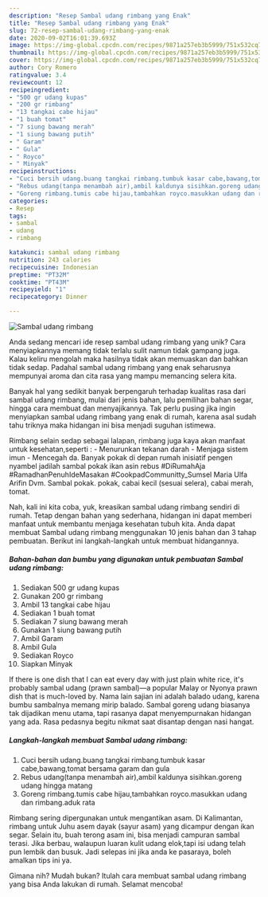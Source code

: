 ```yaml
---
description: "Resep Sambal udang rimbang yang Enak"
title: "Resep Sambal udang rimbang yang Enak"
slug: 72-resep-sambal-udang-rimbang-yang-enak
date: 2020-09-02T16:01:39.693Z
image: https://img-global.cpcdn.com/recipes/9871a257eb3b5999/751x532cq70/sambal-udang-rimbang-foto-resep-utama.jpg
thumbnail: https://img-global.cpcdn.com/recipes/9871a257eb3b5999/751x532cq70/sambal-udang-rimbang-foto-resep-utama.jpg
cover: https://img-global.cpcdn.com/recipes/9871a257eb3b5999/751x532cq70/sambal-udang-rimbang-foto-resep-utama.jpg
author: Cory Romero
ratingvalue: 3.4
reviewcount: 12
recipeingredient:
- "500 gr udang kupas"
- "200 gr rimbang"
- "13 tangkai cabe hijau"
- "1 buah tomat"
- "7 siung bawang merah"
- "1 siung bawang putih"
- " Garam"
- " Gula"
- " Royco"
- " Minyak"
recipeinstructions:
- "Cuci bersih udang.buang tangkai rimbang.tumbuk kasar cabe,bawang,tomat bersama garam dan gula"
- "Rebus udang(tanpa menambah air),ambil kaldunya sisihkan.goreng udang hingga matang"
- "Goreng rimbang.tumis cabe hijau,tambahkan royco.masukkan udang dan rimbang.aduk rata"
categories:
- Resep
tags:
- sambal
- udang
- rimbang

katakunci: sambal udang rimbang 
nutrition: 243 calories
recipecuisine: Indonesian
preptime: "PT32M"
cooktime: "PT43M"
recipeyield: "1"
recipecategory: Dinner

---
```



![Sambal udang rimbang](https://img-global.cpcdn.com/recipes/9871a257eb3b5999/751x532cq70/sambal-udang-rimbang-foto-resep-utama.jpg)

Anda sedang mencari ide resep sambal udang rimbang yang unik? Cara menyiapkannya memang tidak terlalu sulit namun tidak gampang juga. Kalau keliru mengolah maka hasilnya tidak akan memuaskan dan bahkan tidak sedap. Padahal sambal udang rimbang yang enak seharusnya mempunyai aroma dan cita rasa yang mampu memancing selera kita.

Banyak hal yang sedikit banyak berpengaruh terhadap kualitas rasa dari sambal udang rimbang, mulai dari jenis bahan, lalu pemilihan bahan segar, hingga cara membuat dan menyajikannya. Tak perlu pusing jika ingin menyiapkan sambal udang rimbang yang enak di rumah, karena asal sudah tahu triknya maka hidangan ini bisa menjadi suguhan istimewa.

Rimbang selain sedap sebagai lalapan, rimbang juga kaya akan manfaat untuk kesehatan,seperti : - Menurunkan tekanan darah - Menjaga sistem imun - Mencegah da. Banyak pokak di depan rumah inisiatif pengen nyambel jadilah sambal pokak ikan asin rebus #DiRumahAja #RamadhanPenuhIdeMasakan #CookpadCommunitty_Sumsel Maria Ulfa Arifin Dvm. Sambal pokak. pokak, cabai kecil (sesuai selera), cabai merah, tomat.


Nah, kali ini kita coba, yuk, kreasikan sambal udang rimbang sendiri di rumah. Tetap dengan bahan yang sederhana, hidangan ini dapat memberi manfaat untuk membantu menjaga kesehatan tubuh kita. Anda dapat membuat Sambal udang rimbang menggunakan 10 jenis bahan dan 3 tahap pembuatan. Berikut ini langkah-langkah untuk membuat hidangannya.

<!--inarticleads1-->

##### Bahan-bahan dan bumbu yang digunakan untuk pembuatan Sambal udang rimbang:

1. Sediakan 500 gr udang kupas
1. Gunakan 200 gr rimbang
1. Ambil 13 tangkai cabe hijau
1. Sediakan 1 buah tomat
1. Sediakan 7 siung bawang merah
1. Gunakan 1 siung bawang putih
1. Ambil  Garam
1. Ambil  Gula
1. Sediakan  Royco
1. Siapkan  Minyak


If there is one dish that I can eat every day with just plain white rice, it&#39;s probably sambal udang (prawn sambal)—a popular Malay or Nyonya prawn dish that is much-loved by. Nama lain sajian ini adalah balado udang, karena bumbu sambalnya memang mirip balado. Sambal goreng udang biasanya tak dijadikan menu utama, tapi rasanya dapat menyempurnakan hidangan yang ada. Rasa pedasnya begitu nikmat saat disantap dengan nasi hangat. 

<!--inarticleads2-->

##### Langkah-langkah membuat Sambal udang rimbang:

1. Cuci bersih udang.buang tangkai rimbang.tumbuk kasar cabe,bawang,tomat bersama garam dan gula
1. Rebus udang(tanpa menambah air),ambil kaldunya sisihkan.goreng udang hingga matang
1. Goreng rimbang.tumis cabe hijau,tambahkan royco.masukkan udang dan rimbang.aduk rata


Rimbang sering dipergunakan untuk mengantikan asam. Di Kalimantan, rimbang untuk Juhu asem dayak (sayur asam) yang dicampur dengan ikan segar. Selain itu, buah terong asam ini, bisa menjadi campuran sambal terasi. Jika berbau, walaupun luaran kulit udang elok,tapi isi udang telah pun lembik dan busuk. Jadi selepas ini jika anda ke pasaraya, boleh amalkan tips ini ya. 

Gimana nih? Mudah bukan? Itulah cara membuat sambal udang rimbang yang bisa Anda lakukan di rumah. Selamat mencoba!
